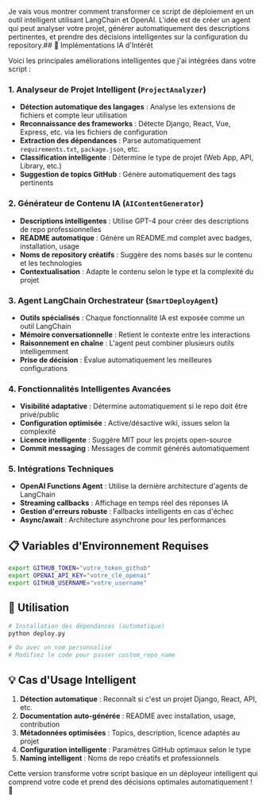 Je vais vous montrer comment transformer ce script de déploiement en un outil intelligent utilisant LangChain et OpenAI. L'idée est de créer un agent qui peut analyser votre projet, générer automatiquement des descriptions pertinentes, et prendre des décisions intelligentes sur la configuration du repository.## 🤖 Implémentations IA d'Intérêt

Voici les principales améliorations intelligentes que j'ai intégrées dans votre script :

### 1. **Analyseur de Projet Intelligent (`ProjectAnalyzer`)**
- **Détection automatique des langages** : Analyse les extensions de fichiers et compte leur utilisation
- **Reconnaissance des frameworks** : Détecte Django, React, Vue, Express, etc. via les fichiers de configuration
- **Extraction des dépendances** : Parse automatiquement `requirements.txt`, `package.json`, etc.
- **Classification intelligente** : Détermine le type de projet (Web App, API, Library, etc.)
- **Suggestion de topics GitHub** : Génère automatiquement des tags pertinents

### 2. **Générateur de Contenu IA (`AIContentGenerator`)**
- **Descriptions intelligentes** : Utilise GPT-4 pour créer des descriptions de repo professionnelles
- **README automatique** : Génère un README.md complet avec badges, installation, usage
- **Noms de repository créatifs** : Suggère des noms basés sur le contenu et les technologies
- **Contextualisation** : Adapte le contenu selon le type et la complexité du projet

### 3. **Agent LangChain Orchestrateur (`SmartDeployAgent`)**
- **Outils spécialisés** : Chaque fonctionnalité IA est exposée comme un outil LangChain
- **Mémoire conversationnelle** : Retient le contexte entre les interactions
- **Raisonnement en chaîne** : L'agent peut combiner plusieurs outils intelligemment
- **Prise de décision** : Évalue automatiquement les meilleures configurations

### 4. **Fonctionnalités Intelligentes Avancées**
- **Visibilité adaptative** : Détermine automatiquement si le repo doit être privé/public
- **Configuration optimisée** : Active/désactive wiki, issues selon la complexité
- **Licence intelligente** : Suggère MIT pour les projets open-source
- **Commit messaging** : Messages de commit générés automatiquement

### 5. **Intégrations Techniques**
- **OpenAI Functions Agent** : Utilise la dernière architecture d'agents de LangChain
- **Streaming callbacks** : Affichage en temps réel des réponses IA
- **Gestion d'erreurs robuste** : Fallbacks intelligents en cas d'échec
- **Async/await** : Architecture asynchrone pour les performances

## 📋 Variables d'Environnement Requises

```bash
export GITHUB_TOKEN="votre_token_github"
export OPENAI_API_KEY="votre_clé_openai"
export GITHUB_USERNAME="votre_username"
```

## 🚀 Utilisation

```bash
# Installation des dépendances (automatique)
python deploy.py

# Ou avec un nom personnalisé
# Modifiez le code pour passer custom_repo_name
```

## 💡 Cas d'Usage Intelligent

1. **Détection automatique** : Reconnaît si c'est un projet Django, React, API, etc.
2. **Documentation auto-générée** : README avec installation, usage, contribution
3. **Métadonnées optimisées** : Topics, description, licence adaptés au projet
4. **Configuration intelligente** : Paramètres GitHub optimaux selon le type
5. **Naming intelligent** : Noms de repo créatifs et professionnels

Cette version transforme votre script basique en un déployeur intelligent qui comprend votre code et prend des décisions optimales automatiquement ! 🎯